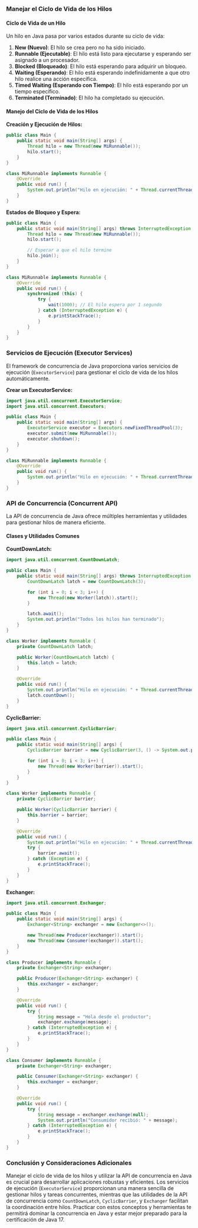 ### Manejar el Ciclo de Vida de los Hilos

#### Ciclo de Vida de un Hilo

Un hilo en Java pasa por varios estados durante su ciclo de vida:

1. **New (Nuevo)**: El hilo se crea pero no ha sido iniciado.
2. **Runnable (Ejecutable)**: El hilo está listo para ejecutarse y esperando ser asignado a un procesador.
3. **Blocked (Bloqueado)**: El hilo está esperando para adquirir un bloqueo.
4. **Waiting (Esperando)**: El hilo está esperando indefinidamente a que otro hilo realice una acción específica.
5. **Timed Waiting (Esperando con Tiempo)**: El hilo está esperando por un tiempo específico.
6. **Terminated (Terminado)**: El hilo ha completado su ejecución.

#### Manejo del Ciclo de Vida de los Hilos

**Creación y Ejecución de Hilos:**

```java
public class Main {
    public static void main(String[] args) {
        Thread hilo = new Thread(new MiRunnable());
        hilo.start();
    }
}

class MiRunnable implements Runnable {
    @Override
    public void run() {
        System.out.println("Hilo en ejecución: " + Thread.currentThread().getName());
    }
}
```

**Estados de Bloqueo y Espera:**

```java
public class Main {
    public static void main(String[] args) throws InterruptedException {
        Thread hilo = new Thread(new MiRunnable());
        hilo.start();

        // Esperar a que el hilo termine
        hilo.join();
    }
}

class MiRunnable implements Runnable {
    @Override
    public void run() {
        synchronized (this) {
            try {
                wait(1000); // El hilo espera por 1 segundo
            } catch (InterruptedException e) {
                e.printStackTrace();
            }
        }
    }
}
```

### Servicios de Ejecución (Executor Services)

El framework de concurrencia de Java proporciona varios servicios de ejecución (`ExecutorService`) para gestionar el ciclo de vida de los hilos automáticamente.

**Crear un ExecutorService:**

```java
import java.util.concurrent.ExecutorService;
import java.util.concurrent.Executors;

public class Main {
    public static void main(String[] args) {
        ExecutorService executor = Executors.newFixedThreadPool(3);
        executor.submit(new MiRunnable());
        executor.shutdown();
    }
}

class MiRunnable implements Runnable {
    @Override
    public void run() {
        System.out.println("Hilo en ejecución: " + Thread.currentThread().getName());
    }
}
```

### API de Concurrencia (Concurrent API)

La API de concurrencia de Java ofrece múltiples herramientas y utilidades para gestionar hilos de manera eficiente.

#### Clases y Utilidades Comunes

**CountDownLatch:**

```java
import java.util.concurrent.CountDownLatch;

public class Main {
    public static void main(String[] args) throws InterruptedException {
        CountDownLatch latch = new CountDownLatch(3);

        for (int i = 0; i < 3; i++) {
            new Thread(new Worker(latch)).start();
        }

        latch.await();
        System.out.println("Todos los hilos han terminado");
    }
}

class Worker implements Runnable {
    private CountDownLatch latch;

    public Worker(CountDownLatch latch) {
        this.latch = latch;
    }

    @Override
    public void run() {
        System.out.println("Hilo en ejecución: " + Thread.currentThread().getName());
        latch.countDown();
    }
}
```

**CyclicBarrier:**

```java
import java.util.concurrent.CyclicBarrier;

public class Main {
    public static void main(String[] args) {
        CyclicBarrier barrier = new CyclicBarrier(3, () -> System.out.println("Todos los hilos han llegado a la barrera"));

        for (int i = 0; i < 3; i++) {
            new Thread(new Worker(barrier)).start();
        }
    }
}

class Worker implements Runnable {
    private CyclicBarrier barrier;

    public Worker(CyclicBarrier barrier) {
        this.barrier = barrier;
    }

    @Override
    public void run() {
        System.out.println("Hilo en ejecución: " + Thread.currentThread().getName());
        try {
            barrier.await();
        } catch (Exception e) {
            e.printStackTrace();
        }
    }
}
```

**Exchanger:**

```java
import java.util.concurrent.Exchanger;

public class Main {
    public static void main(String[] args) {
        Exchanger<String> exchanger = new Exchanger<>();

        new Thread(new Producer(exchanger)).start();
        new Thread(new Consumer(exchanger)).start();
    }
}

class Producer implements Runnable {
    private Exchanger<String> exchanger;

    public Producer(Exchanger<String> exchanger) {
        this.exchanger = exchanger;
    }

    @Override
    public void run() {
        try {
            String message = "Hola desde el productor";
            exchanger.exchange(message);
        } catch (InterruptedException e) {
            e.printStackTrace();
        }
    }
}

class Consumer implements Runnable {
    private Exchanger<String> exchanger;

    public Consumer(Exchanger<String> exchanger) {
        this.exchanger = exchanger;
    }

    @Override
    public void run() {
        try {
            String message = exchanger.exchange(null);
            System.out.println("Consumidor recibió: " + message);
        } catch (InterruptedException e) {
            e.printStackTrace();
        }
    }
}
```

### Conclusión y Consideraciones Adicionales

Manejar el ciclo de vida de los hilos y utilizar la API de concurrencia en Java es crucial para desarrollar aplicaciones robustas y eficientes. Los servicios de ejecución (`ExecutorService`) proporcionan una manera sencilla de gestionar hilos y tareas concurrentes, mientras que las utilidades de la API de concurrencia como `CountDownLatch`, `CyclicBarrier`, y `Exchanger` facilitan la coordinación entre hilos. Practicar con estos conceptos y herramientas te permitirá dominar la concurrencia en Java y estar mejor preparado para la certificación de Java 17.